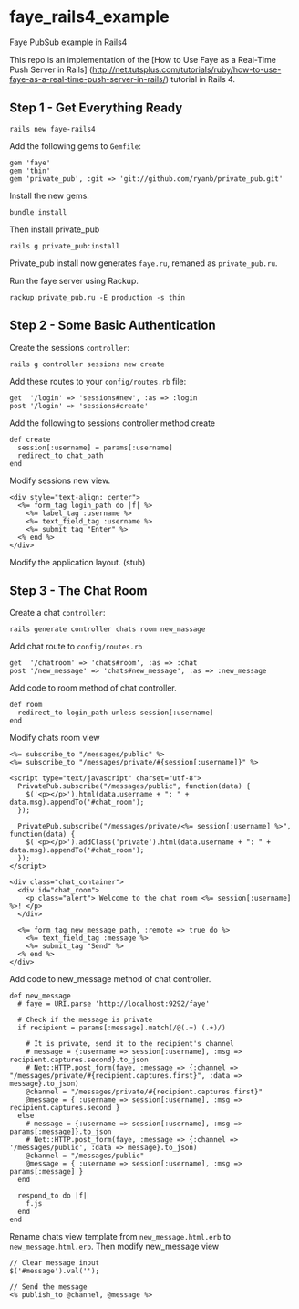 faye_rails4_example
===================

Faye PubSub example in Rails4

This repo is an implementation of the 
[How to Use Faye as a Real-Time Push Server in Rails]
(http://net.tutsplus.com/tutorials/ruby/how-to-use-faye-as-a-real-time-push-server-in-rails/)
tutorial in Rails 4.

Step 1 - Get Everything Ready
-----------------------------

    rails new faye-rails4

Add the following gems to `Gemfile`:

    gem 'faye'
    gem 'thin'
    gem 'private_pub', :git => 'git://github.com/ryanb/private_pub.git'

Install the new gems.

    bundle install

Then install private_pub

    rails g private_pub:install

Private_pub install now generates `faye.ru`, remaned as `private_pub.ru`. 

Run the faye server using Rackup.

    rackup private_pub.ru -E production -s thin

Step 2 - Some Basic Authentication
----------------------------------

Create the sessions `controller`:

    rails g controller sessions new create

Add these routes to your `config/routes.rb` file:

    get  '/login' => 'sessions#new', :as => :login
    post '/login' => 'sessions#create'

Add the following to sessions controller method create

    def create
      session[:username] = params[:username]
      redirect_to chat_path
    end

Modify sessions new view.

    <div style="text-align: center">
      <%= form_tag login_path do |f| %>
        <%= label_tag :username %>
        <%= text_field_tag :username %>
        <%= submit_tag "Enter" %>
      <% end %>
    </div>

Modify the application layout. (stub)

Step 3 - The Chat Room
----------------------

Create a chat `controller`:

    rails generate controller chats room new_massage

Add chat route to `config/routes.rb`

    get  '/chatroom' => 'chats#room', :as => :chat
    post '/new_message' => 'chats#new_message', :as => :new_message

Add code to room method of chat controller.

    def room
      redirect_to login_path unless session[:username]
    end

Modify chats room view

    <%= subscribe_to "/messages/public" %>
    <%= subscribe_to "/messages/private/#{session[:username]}" %>
      
    <script type="text/javascript" charset="utf-8">
      PrivatePub.subscribe("/messages/public", function(data) {
        $('<p></p>').html(data.username + ": " + data.msg).appendTo('#chat_room');
      });
      
      PrivatePub.subscribe("/messages/private/<%= session[:username] %>", function(data) {
        $('<p></p>').addClass('private').html(data.username + ": " + data.msg).appendTo('#chat_room');
      });
    </script>
      
    <div class="chat_container">
      <div id="chat_room">
        <p class="alert"> Welcome to the chat room <%= session[:username] %>! </p>
      </div>
      
      <%= form_tag new_message_path, :remote => true do %>
        <%= text_field_tag :message %>
        <%= submit_tag "Send" %>
      <% end %>
    </div>

Add code to new_message method of chat controller.

    def new_message
      # faye = URI.parse 'http://localhost:9292/faye'
      
      # Check if the message is private
      if recipient = params[:message].match(/@(.+) (.+)/)
        
        # It is private, send it to the recipient's channel
        # message = {:username => session[:username], :msg => recipient.captures.second}.to_json
        # Net::HTTP.post_form(faye, :message => {:channel => "/messages/private/#{recipient.captures.first}", :data => message}.to_json)
        @channel = "/messages/private/#{recipient.captures.first}"
        @message = { :username => session[:username], :msg => recipient.captures.second }
      else
        # message = {:username => session[:username], :msg => params[:message]}.to_json
        # Net::HTTP.post_form(faye, :message => {:channel => '/messages/public', :data => message}.to_json)
        @channel = "/messages/public"
        @message = { :username => session[:username], :msg => params[:message] }
      end
      
      respond_to do |f|
        f.js
      end
    end

Rename chats view template from `new_message.html.erb` to `new_message.html.erb`. Then modify new_message view

    // Clear message input
    $('#message').val('');
    
    // Send the message
    <% publish_to @channel, @message %>
